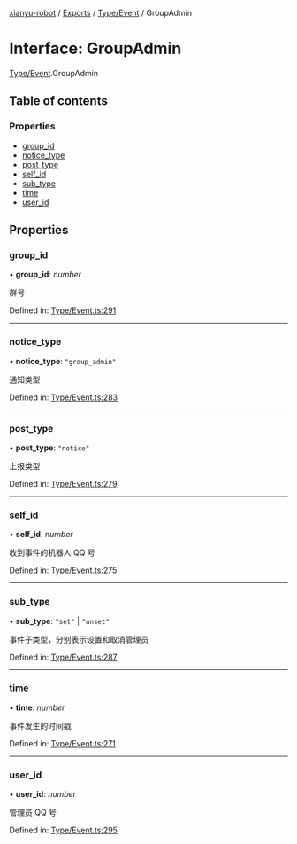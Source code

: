 [xianyu-robot](../README.md) / [Exports](../modules.md) / [Type/Event](../modules/type_event.md) / GroupAdmin

# Interface: GroupAdmin

[Type/Event](../modules/type_event.md).GroupAdmin

## Table of contents

### Properties

- [group\_id](type_event.groupadmin.md#group_id)
- [notice\_type](type_event.groupadmin.md#notice_type)
- [post\_type](type_event.groupadmin.md#post_type)
- [self\_id](type_event.groupadmin.md#self_id)
- [sub\_type](type_event.groupadmin.md#sub_type)
- [time](type_event.groupadmin.md#time)
- [user\_id](type_event.groupadmin.md#user_id)

## Properties

### group\_id

• **group\_id**: *number*

群号

Defined in: [Type/Event.ts:291](https://github.com/blacktunes/xianyu-robot/blob/ba6672b/src/Type/Event.ts#L291)

___

### notice\_type

• **notice\_type**: ``"group_admin"``

通知类型

Defined in: [Type/Event.ts:283](https://github.com/blacktunes/xianyu-robot/blob/ba6672b/src/Type/Event.ts#L283)

___

### post\_type

• **post\_type**: ``"notice"``

上报类型

Defined in: [Type/Event.ts:279](https://github.com/blacktunes/xianyu-robot/blob/ba6672b/src/Type/Event.ts#L279)

___

### self\_id

• **self\_id**: *number*

收到事件的机器人 QQ 号

Defined in: [Type/Event.ts:275](https://github.com/blacktunes/xianyu-robot/blob/ba6672b/src/Type/Event.ts#L275)

___

### sub\_type

• **sub\_type**: ``"set"`` \| ``"unset"``

事件子类型，分别表示设置和取消管理员

Defined in: [Type/Event.ts:287](https://github.com/blacktunes/xianyu-robot/blob/ba6672b/src/Type/Event.ts#L287)

___

### time

• **time**: *number*

事件发生的时间戳

Defined in: [Type/Event.ts:271](https://github.com/blacktunes/xianyu-robot/blob/ba6672b/src/Type/Event.ts#L271)

___

### user\_id

• **user\_id**: *number*

管理员 QQ 号

Defined in: [Type/Event.ts:295](https://github.com/blacktunes/xianyu-robot/blob/ba6672b/src/Type/Event.ts#L295)
